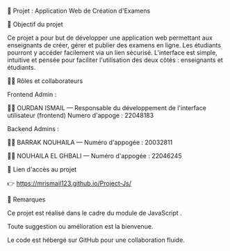 📘 Projet : Application Web de Création d'Examens

🌟 Objectif du projet

Ce projet a pour but de développer une application web permettant aux enseignants de créer, gérer et publier des examens en ligne. Les étudiants pourront y accéder facilement via un lien sécurisé. L'interface est simple, intuitive et pensée pour faciliter l'utilisation des deux côtés : enseignants et étudiants.

👨‍💻 Rôles et collaborateurs

Frontend Admin :

🧑‍💻 OURDAN ISMAIL — Responsable du développement de l'interface utilisateur (frontend)
      Numero d'appoge : 22048183

Backend Admins :

👨‍💻 BARRAK NOUHAILA  — Numéro d'appogée : 20032811

👨‍💻 NOUHAILA EL GHBALI — Numéro d'appogée : 22046245

🔗 Lien d'accès au projet

👉 https://mrismail123.github.io/Project-Js/


📝 Remarques

Ce projet est réalisé dans le cadre du module de JavaScript .

Toute suggestion ou amélioration est la bienvenue.

Le code est hébergé sur GitHub pour une collaboration fluide.
